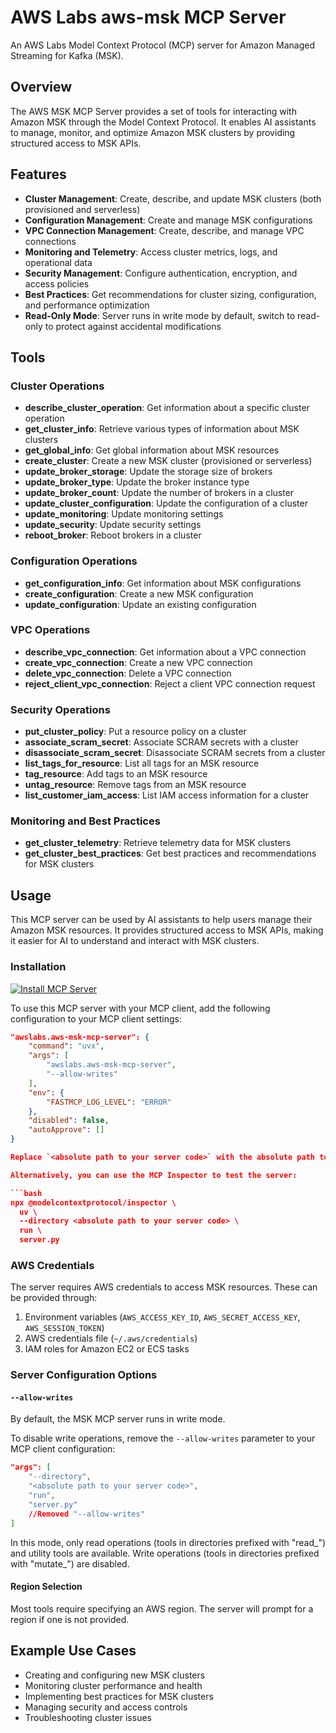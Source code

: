 # AWS Labs aws-msk MCP Server

An AWS Labs Model Context Protocol (MCP) server for Amazon Managed Streaming for Kafka (MSK).

## Overview

The AWS MSK MCP Server provides a set of tools for interacting with Amazon MSK through the Model Context Protocol. It enables AI assistants to manage, monitor, and optimize Amazon MSK clusters by providing structured access to MSK APIs.

## Features

- **Cluster Management**: Create, describe, and update MSK clusters (both provisioned and serverless)
- **Configuration Management**: Create and manage MSK configurations
- **VPC Connection Management**: Create, describe, and manage VPC connections
- **Monitoring and Telemetry**: Access cluster metrics, logs, and operational data
- **Security Management**: Configure authentication, encryption, and access policies
- **Best Practices**: Get recommendations for cluster sizing, configuration, and performance optimization
- **Read-Only Mode**: Server runs in write mode by default, switch to read-only to protect against accidental modifications

## Tools

### Cluster Operations

- **describe_cluster_operation**: Get information about a specific cluster operation
- **get_cluster_info**: Retrieve various types of information about MSK clusters
- **get_global_info**: Get global information about MSK resources
- **create_cluster**: Create a new MSK cluster (provisioned or serverless)
- **update_broker_storage**: Update the storage size of brokers
- **update_broker_type**: Update the broker instance type
- **update_broker_count**: Update the number of brokers in a cluster
- **update_cluster_configuration**: Update the configuration of a cluster
- **update_monitoring**: Update monitoring settings
- **update_security**: Update security settings
- **reboot_broker**: Reboot brokers in a cluster

### Configuration Operations

- **get_configuration_info**: Get information about MSK configurations
- **create_configuration**: Create a new MSK configuration
- **update_configuration**: Update an existing configuration

### VPC Operations

- **describe_vpc_connection**: Get information about a VPC connection
- **create_vpc_connection**: Create a new VPC connection
- **delete_vpc_connection**: Delete a VPC connection
- **reject_client_vpc_connection**: Reject a client VPC connection request

### Security Operations

- **put_cluster_policy**: Put a resource policy on a cluster
- **associate_scram_secret**: Associate SCRAM secrets with a cluster
- **disassociate_scram_secret**: Disassociate SCRAM secrets from a cluster
- **list_tags_for_resource**: List all tags for an MSK resource
- **tag_resource**: Add tags to an MSK resource
- **untag_resource**: Remove tags from an MSK resource
- **list_customer_iam_access**: List IAM access information for a cluster

### Monitoring and Best Practices

- **get_cluster_telemetry**: Retrieve telemetry data for MSK clusters
- **get_cluster_best_practices**: Get best practices and recommendations for MSK clusters

## Usage

This MCP server can be used by AI assistants to help users manage their Amazon MSK resources. It provides structured access to MSK APIs, making it easier for AI to understand and interact with MSK clusters.

### Installation

[![Install MCP Server](https://cursor.com/deeplink/mcp-install-light.svg)](https://cursor.com/install-mcp?name=awslabs.aws-msk-mcp-server&config=JTdCJTIyY29tbWFuZCUyMiUzQSUyMnV2eCUyMGF3c2xhYnMuYXdzLW1zay1tY3Atc2VydmVyJTIwLS1hbGxvdy13cml0ZXMlMjIlMkMlMjJlbnYlMjIlM0ElN0IlMjJGQVNUTUNQX0xPR19MRVZFTCUyMiUzQSUyMkVSUk9SJTIyJTdEJTJDJTIyZGlzYWJsZWQlMjIlM0FmYWxzZSUyQyUyMmF1dG9BcHByb3ZlJTIyJTNBJTVCJTVEJTdE)

To use this MCP server with your MCP client, add the following configuration to your MCP client settings:

```json
"awslabs.aws-msk-mcp-server": {
    "command": "uvx",
    "args": [
        "awslabs.aws-msk-mcp-server",
        "--allow-writes"
    ],
    "env": {
        "FASTMCP_LOG_LEVEL": "ERROR"
    },
    "disabled": false,
    "autoApprove": []
}

Replace `<absolute path to your server code>` with the absolute path to the server code, for example: `/Users/myuser/mcp/src/aws-msk-mcp-server/awslabs/aws_msk_mcp_server`.

Alternatively, you can use the MCP Inspector to test the server:

```bash
npx @modelcontextprotocol/inspector \
  uv \
  --directory <absolute path to your server code> \
  run \
  server.py
```

### AWS Credentials

The server requires AWS credentials to access MSK resources. These can be provided through:

1. Environment variables (`AWS_ACCESS_KEY_ID`, `AWS_SECRET_ACCESS_KEY`, `AWS_SESSION_TOKEN`)
2. AWS credentials file (`~/.aws/credentials`)
3. IAM roles for Amazon EC2 or ECS tasks

### Server Configuration Options

#### `--allow-writes`

By default, the MSK MCP server runs in write mode.

To disable write operations, remove the `--allow-writes` parameter to your MCP client configuration:

```json
"args": [
    "--directory",
    "<absolute path to your server code>",
    "run",
    "server.py"
    //Removed "--allow-writes"
]
```

In this mode, only read operations (tools in directories prefixed with "read_") and utility tools are available. Write operations (tools in directories prefixed with "mutate_") are disabled.

#### Region Selection

Most tools require specifying an AWS region. The server will prompt for a region if one is not provided.

## Example Use Cases

- Creating and configuring new MSK clusters
- Monitoring cluster performance and health
- Implementing best practices for MSK clusters
- Managing security and access controls
- Troubleshooting cluster issues
